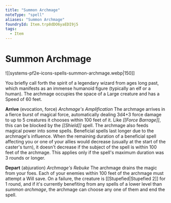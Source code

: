 ```yaml
---
title: "Summon Archmage"
noteType: "spell"
aliases: "Summon Archmage"
foundryId: Item.trp8dDO6yaEDI9j5
tags:
  - Item
---
```


# Summon Archmage
![[systems-pf2e-icons-spells-summon-archmage.webp|150]]

You briefly call forth the spirit of a legendary wizard from ages long past, which manifests as an immense humanoid figure (typically an elf or a human). The archmage occupies the space of a Large creature and has a Speed of 60 feet.

**Arrive** (evocation, force) _Archmage's Amplification_ The archmage arrives in a fierce burst of magical force, automatically dealing 3d4+3 force damage to up to 5 creatures it chooses within 100 feet of it. Like _[[Force Barrage]]_, this can be blocked by the _[[Shield]]_ spell. The archmage also feeds magical power into some spells. Beneficial spells last longer due to the archmage's influence. When the remaining duration of a beneficial spell affecting you or one of your allies would decrease (usually at the start of the caster's turn), it doesn't decrease if the subject of the spell is within 100 feet of the archmage. This applies only if the spell's maximum duration was 3 rounds or longer.

**Depart** (abjuration) _Archmage's Rebuke_ The archmage drains the magic from your foes. Each of your enemies within 100 feet of the archmage must attempt a Will save. On a failure, the creature is [[Stupefied|Stupefied 2]] for 1 round, and if it's currently benefiting from any spells of a lower level than _summon archmage_, the archmage can choose any one of them and end the spell.
